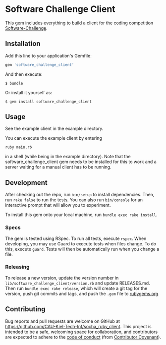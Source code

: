 # Software Challenge Client

This gem includes everything to build a client for the coding
competition [Software-Challenge](http://www.software-challenge.de).

## Installation

Add this line to your application's Gemfile:

```ruby
gem 'software_challenge_client'
```

And then execute:

    $ bundle

Or install it yourself as:

    $ gem install software_challenge_client

## Usage

See the example client in the example directory.

You can execute the example client by entering

```console
ruby main.rb
```

in a shell (while being in the example directory). Note that the
software_challenge_client gem needs to be installed for this to work and a
server waiting for a manual client has to be running.

## Development

After checking out the repo, run `bin/setup` to install
dependencies. Then, run `rake false` to run the tests. You can also
run `bin/console` for an interactive prompt that will allow you to
experiment.

To install this gem onto your local machine, run `bundle exec rake
install`.

### Specs

The gem is tested using RSpec. To run all tests, execute `rspec`. When
developing, you may use Guard to execute tests when files change. To do this,
execute `guard`. Tests will then be automatically run when you change a file.

### Releasing

To release a new version, update the version number in
`lib/software_challenge_client/version.rb` and update RELEASES.md. Then run
`bundle exec rake release`, which will create a git tag for the version, push
git commits and tags, and push the `.gem` file to
[rubygems.org](https://rubygems.org).

## Contributing

Bug reports and pull requests are welcome on GitHub at
https://github.com/CAU-Kiel-Tech-Inf/socha_ruby_client. This project
is intended to be a safe, welcoming space for collaboration, and
contributors are expected to adhere to the
[code of conduct](CODE_OF_CONDUCT.md) (from
[Contributor Covenant](http://contributor-covenant.org)).

